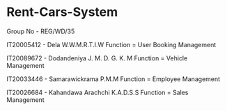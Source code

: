 # Rent-Cars-System

Group No - REG/WD/35

IT20005412 - Dela W.W.M.R.T.I.W 
Function = User Booking Management
             
IT20089672 - Dodandeniya J. M. D. G. K. M
Function = Vehicle Management
             
IT20033446 - Samarawickrama P.M.M
Function = Employee Management
             
IT20026684 - Kahandawa Arachchi K.A.D.S.S
Function = Sales Management
